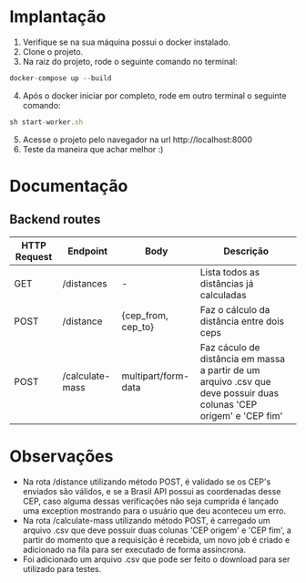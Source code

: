 # Implantação
  1. Verifique se na sua máquina possui o docker instalado.
  2. Clone o projeto.
  3. Na raiz do projeto, rode o seguinte comando no terminal: 
```jsx
docker-compose up --build
```     
  4. Após o docker iniciar por completo, rode em outro terminal o seguinte comando:
 ```jsx
sh start-worker.sh
```     
   5. Acesse o projeto pelo navegador na url http://localhost:8000
   6. Teste da maneira que achar melhor :)

# Documentação

## Backend routes

| HTTP Request | Endpoint | Body | Descrição |
| ------ | ------ | ------ | ------ |
| GET | /distances | - | Lista todos as distâncias já calculadas |
| POST | /distance | {cep_from, cep_to} | Faz o cálculo da distância entre dois ceps |
| POST | /calculate-mass | multipart/form-data | Faz cáculo de distância em massa a partir de um arquivo .csv que deve possuir duas colunas 'CEP origem' e 'CEP fim' |

# Observações
- Na rota /distance utilizando método POST, é validado se os CEP's enviados são válidos, e se a Brasil API possui as coordenadas desse CEP, caso alguma dessas verificações não seja cumprida é lançado uma exception mostrando para o usuário que deu aconteceu um erro.
- Na rota /calculate-mass utilizando método POST, é carregado um arquivo .csv que deve possuir duas colunas 'CEP origem' e 'CEP fim', a partir do momento que a requisição é recebida, um novo job é criado e adicionado na fila para ser executado de forma assíncrona.
- Foi adicionado um arquivo .csv que pode ser feito o download para ser utilizado para testes.
